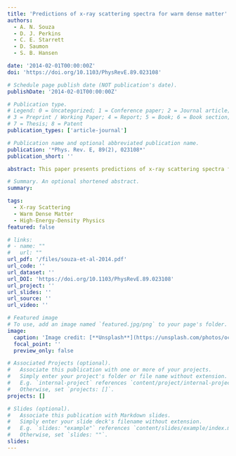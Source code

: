 ```yaml
---
title: 'Predictions of x-ray scattering spectra for warm dense matter'
authors:
  - A. N. Souza
  - D. J. Perkins
  - C. E. Starrett
  - D. Saumon
  - S. B. Hansen

date: '2014-02-01T00:00:00Z'
doi: 'https://doi.org/10.1103/PhysRevE.89.023108'

# Schedule page publish date (NOT publication's date).
publishDate: '2014-02-01T00:00:00Z'

# Publication type.
# Legend: 0 = Uncategorized; 1 = Conference paper; 2 = Journal article;
# 3 = Preprint / Working Paper; 4 = Report; 5 = Book; 6 = Book section;
# 7 = Thesis; 8 = Patent
publication_types: ['article-journal']

# Publication name and optional abbreviated publication name.
publication: '*Phys. Rev. E, 89(2), 023108*'
publication_short: ''

abstract: This paper presents predictions of x-ray scattering spectra for warm dense matter. The authors use advanced theoretical models to simulate the x-ray scattering spectra and compare them with experimental data. The results provide insights into the properties of warm dense matter and help improve the accuracy of x-ray scattering techniques used in high-energy-density physics.

# Summary. An optional shortened abstract.
summary: 

tags:
  - X-ray Scattering
  - Warm Dense Matter
  - High-Energy-Density Physics
featured: false

# links:
# - name: ""
#   url: ""
url_pdf: '/files/souza-et-al-2014.pdf'
url_code: ''
url_dataset: ''
url_DOI: 'https://doi.org/10.1103/PhysRevE.89.023108'
url_project: ''
url_slides: ''
url_source: ''
url_video: ''

# Featured image
# To use, add an image named `featured.jpg/png` to your page's folder.
image:
  caption: 'Image credit: [**Unsplash**](https://unsplash.com/photos/ocean)'
  focal_point: ''
  preview_only: false

# Associated Projects (optional).
#   Associate this publication with one or more of your projects.
#   Simply enter your project's folder or file name without extension.
#   E.g. `internal-project` references `content/project/internal-project/index.md`.
#   Otherwise, set `projects: []`.
projects: []

# Slides (optional).
#   Associate this publication with Markdown slides.
#   Simply enter your slide deck's filename without extension.
#   E.g. `slides: "example"` references `content/slides/example/index.md`.
#   Otherwise, set `slides: ""`.
slides:
---
```

